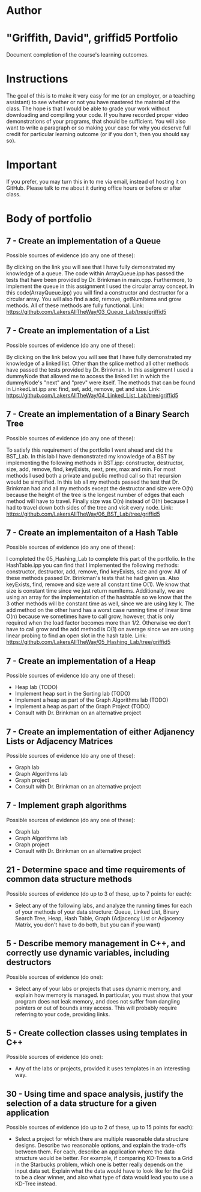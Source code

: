 Author
==========
"Griffith, David", griffid5
Portfolio
=========

Document completion of the course's learning outcomes.

Instructions
====
The goal of this is to make it very easy for me (or an employer, or a teaching assistant) to see whether or not you have mastered the material of the class. The hope is that I would be able to grade your work without downloading and compiling your code. If you have recorded proper video demonstrations of your programs, that should be sufficient. You will also want to write a paragraph or so making your case for why you deserve full credit for particular learning outcome (or if you don't, then you should say so).

Important
=========
If you prefer, you may turn this in to me via email, instead of hosting it on GitHub. Please talk to me about it during office hours or before or after class.

Body of portfolio
====

7 - Create an implementation of a Queue
----
Possible sources of evidence (do any one of these):

By clicking on the link you will see that I have fully demonstrated my knowledge of a queue. The code within ArrayQueue.ipp has passed the tests that have been provided by Dr. Brinkman in main.cpp. Furthermore, to implement the queue in this assignment I used the circular array concept. In this code(ArrayQueue.ipp) you will find a constructor and destructor for a circular array. You will also find a add, remove, getNumItems and grow methods. All of these methods are fully functional. Link: https://github.com/LakersAllTheWay/03_Queue_Lab/tree/griffid5

7 - Create an implementation of a List
----
Possible sources of evidence (do any one of these):

By clicking on the link below you will see that I have fully demonstrated my knowledge of a linked list. Other than the splice method all other methods have passed the tests provided by Dr. Brinkman. In this assignment I used a dummyNode that allowed me to access the linked list in which the dummyNode's "next" and "prev" were itself. The methods that can be found in LinkedList.ipp are: find, set, add, remove, get and size. Link: https://github.com/LakersAllTheWay/04_Linked_List_Lab/tree/griffid5


7 - Create an implementation of a Binary Search Tree
----
Possible sources of evidence (do any one of these):

To satisfy this requirement of the portfolio I went ahead and did the BST_Lab. In this lab I have demonstrated my knowledge 
of a BST by implementing the following methods in BST.ipp: constructor, destructor, size, add, remove, find, keyExists, next, prev, max and min.
For most methods I used both a private and public method call so that recursion would be simplified. In this lab all my methods passed the test
that Dr. Brinkman had and all my methods except the destructor and size were O(h) because the height of the tree is the longest number
of edges that each method will have to travel. Finally size was O(n) instead of O(h) because I had to travel down both sides of the tree and 
visit every node. Link: https://github.com/LakersAllTheWay/06_BST_Lab/tree/griffid5


7 - Create an implementaiton of a Hash Table
----
Possible sources of evidence (do any one of these):

I completed the 05_Hashing_Lab to complete this part of the portfolio. In the HashTable.ipp you can find that I implemented the following methods: constructor, destructor, add, remove, find keyExists, size and grow. All of these methods passed Dr. Brinkman's tests that he had given us. Also keyExists, find, remove and size were all
constant time O(1). We know that size is constant time since we just return numItems. Additionally, we are using an array for the implementation of the hashtable so we know that the 3 other methods will be constant time as well, since we are using key k. 
The add method on the other hand has a worst case running time of linear time O(n) because we sometimes have to call grow, however, that is only required when the load factor becomes more than 1/2. Otherwise we don't have to call grow and the add method is O(1) on average since we are using linear probing to find an open slot in the hash table. 
Link: https://github.com/LakersAllTheWay/05_Hashing_Lab/tree/griffid5

7 - Create an implementation of a Heap
----
Possible sources of evidence (do any one of these):

* Heap lab (TODO)
* Implement heap sort in the Sorting lab (TODO)
* Implement a heap as part of the Graph Algorithms lab (TODO)
* Implement a heap as part of the Graph Project (TODO)
* Consult with Dr. Brinkman on an alternative project

7 - Create an implementation of either Adjanency Lists or Adjacency Matrices
----
Possible sources of evidence (do any one of these):

* Graph lab
* Graph Algorithms lab
* Graph project
* Consult with Dr. Brinkman on an alternative project

7 - Implement graph algorithms
----
Possible sources of evidence (do any one of these):

* Graph lab
* Graph Algorithms lab
* Graph project
* Consult with Dr. Brinkman on an alternative project

21 - Determine space and time requirements of common data structure methods
-----
Possible sources of evidence (do up to 3 of these, up to 7 points for each):

* Select any of the following labs, and analyze the running times for each of your methods of your data structure: Queue, Linked List, Binary Search Tree, Heap, Hash Table, Graph (Adjacency List or Adjacency Matrix, you don't have to do both, but you can if you want)


5 - Describe memory management in C++, and correctly use dynamic variables, including destructors
----
Possible sources of evidence (do one):

* Select any of your labs or projects that uses dynamic memory, and explain how memory is managed. In particular, you must show that your program does not leak memory, and does not suffer from dangling pointers or out of bounds array access. This will probably require referring to your code, providing links.


5 - Create collection classes using templates in C++
----
Possible sources of evidence (do one):

* Any of the labs or projects, provided it uses templates in an interesting way.


30 - Using time and space analysis, justify the selection of a data structure for a given application
----

Possible sources of evidence (do up to 2 of these, up to 15 points for each):

* Select a project for which there are multiple reasonable data structure designs. Describe two reasonable options, and explain the trade-offs between them. For each, describe an application where the data structure would be better. For example, if comparing KD-Trees to a Grid in the Starbucks problem, which one is better really depends on the input data set. Explain what the data would have to look like for the Grid to be a clear winner, and also what type of data would lead you to use a KD-Tree instead.
